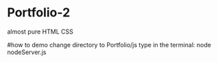 # Portfolio-2
almost pure HTML CSS

#how to demo
change directory to Portfolio/js
type in the terminal:
node nodeServer.js
